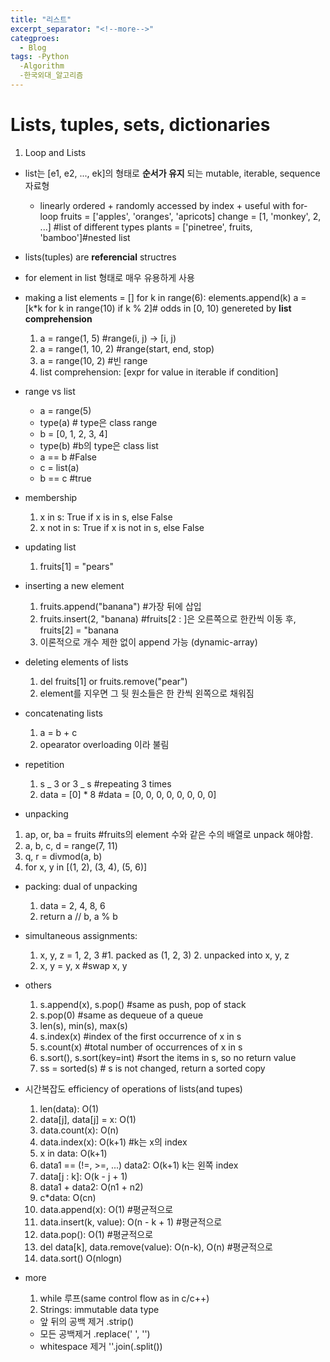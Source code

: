 ```yaml
---
title: "리스트"
excerpt_separator: "<!--more-->"
categproes:
  - Blog
tags: -Python
  -Algorithm
  -한국외대_알고리즘
---
```


# Lists, tuples, sets, dictionaries

1. Loop and Lists

- list는 [e1, e2, ..., ek]의 형태로 **순서가 유지** 되는 mutable, iterable, sequence 자료형

  - linearly ordered + randomly accessed by index + useful with for-loop
    fruits = ['apples', 'oranges', 'apricots]
    change = [1, 'monkey', 2, ...] #list of different types
    plants = ['pinetree', fruits, 'bamboo']#nested list

- lists(tuples) are **referencial** structres

- for element in list 형태로 매우 유용하게 사용

- making a list
  elements = []
  for k in range(6):
  elements.append(k)
  a = [k*k for k in range(10) if k % 2]# odds in [0, 10) genereted by **list comprehension**

  1. a = range(1, 5) #range(i, j) -> [i, j)
  2. a = range(1, 10, 2) #range(start, end, stop)
  3. a = range(10, 2) #빈 range
  4. list comprehension: [expr for value in iterable if condition]

- range vs list

  - a = range(5)
  - type(a) # type은 class range
  - b = [0, 1, 2, 3, 4]
  - type(b) #b의 type은 class list
  - a == b #False
  - c = list(a)
  - b == c #true

- membership

  1. x in s: True if x is in s, else False
  2. x not in s: True if x is not in s, else False

- updating list

  1. fruits[1] = "pears"

- inserting a new element

  1. fruits.append("banana") #가장 뒤에 삽입
  2. fruits.insert(2, "banana) #fruits[2 : ]은 오른쪽으로 한칸씩 이동 후, fruits[2] = "banana
  3. 이론적으로 개수 제한 없이 append 가능 (dynamic-array)

- deleting elements of lists

  1. del fruits[1] or fruits.remove("pear")
  2. element를 지우면 그 뒷 원소들은 한 칸씩 왼쪽으로 채워짐

- concatenating lists

  1. a = b + c
  2. opearator overloading 이라 불림

- repetition

  1. s _ 3 or 3 _ s #repeating 3 times
  2. data = [0] \* 8 #data = [0, 0, 0, 0, 0, 0, 0, 0]

- unpacking

1.  ap, or, ba = fruits #fruits의 element 수와 같은 수의 배열로 unpack 해야함.
2.  a, b, c, d = range(7, 11)
3.  q, r = divmod(a, b)
4.  for x, y in [(1, 2), (3, 4), (5, 6)]

- packing: dual of unpacking
  1. data = 2, 4, 8, 6
  2. return a // b, a % b
- simultaneous assignments:

  1. x, y, z = 1, 2, 3 #1. packed as (1, 2, 3) 2. unpacked into x, y, z
  2. x, y = y, x #swap x, y

- others

  1. s.append(x), s.pop() #same as push, pop of stack
  2. s.pop(0) #same as dequeue of a queue
  3. len(s), min(s), max(s)
  4. s.index(x) #index of the first occurrence of x in s
  5. s.count(x) #total number of occurrences of x in s
  6. s.sort(), s.sort(key=int) #sort the items in s, so no return value
  7. ss = sorted(s) # s is not changed, return a sorted copy

- 시간복잡도 efficiency of operations of lists(and tupes)

  1. len(data): O(1)
  2. data[j], data[j] = x: O(1)
  3. data.count(x): O(n)
  4. data.index(x): O(k+1) #k는 x의 index
  5. x in data: O(k+1)
  6. data1 == (!=, >=, ...) data2: O(k+1) k는 왼쪽 index
  7. data[j : k]: O(k - j + 1)
  8. data1 + data2: O(n1 + n2)
  9. c\*data: O(cn)
  10. data.append(x): O(1) #평균적으로
  11. data.insert(k, value): O(n - k + 1) #평균적으로
  12. data.pop(): O(1) #평균적으로
  13. del data[k], data.remove(value): O(n-k), O(n) #평균적으로
  14. data.sort() O(nlogn)

- more
  1. while 루프(same control flow as in c/c++)
  2. Strings: immutable data type
  - 앞 뒤의 공백 제거 .strip()
  - 모든 공백제거 .replace(' ', '')
  - whitespace 제거 ''.join(.split())

